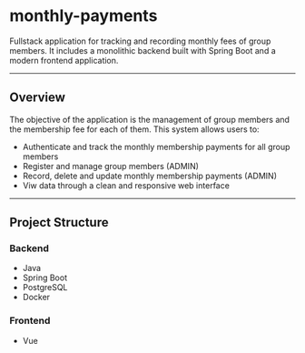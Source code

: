 # monthly-payments
 Fullstack application for tracking and recording monthly fees of group members. It includes a monolithic backend built with Spring Boot and a modern frontend application.

---

## Overview

The objective of the application is the management of group members and the membership fee for each of them.
This system allows users to:
- Authenticate and track the monthly membership payments for all group members
- Register and manage group members (ADMIN)
- Record, delete and update monthly membership payments (ADMIN)
- Viw data through a clean and responsive web interface

---

## Project Structure

### Backend
- Java
- Spring Boot
- PostgreSQL
- Docker

### Frontend
- Vue